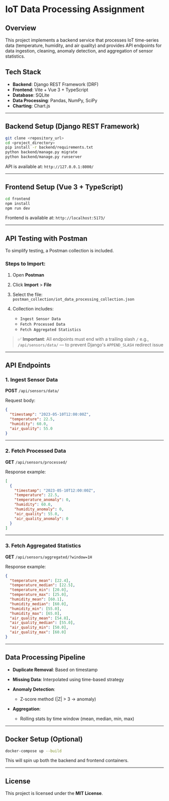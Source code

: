 # IoT Data Processing Assignment

## Overview

This project implements a backend service that processes IoT time-series data (temperature, humidity, and air quality) and provides API endpoints for data ingestion, cleaning, anomaly detection, and aggregation of sensor statistics.

## Tech Stack

* **Backend**: Django REST Framework (DRF)
* **Frontend**: Vite + Vue 3 + TypeScript
* **Database**: SQLite
* **Data Processing**: Pandas, NumPy, SciPy
* **Charting**: Chart.js

---

## Backend Setup (Django REST Framework)

```bash
git clone <repository_url>
cd <project_directory>
pip install -r backend/requirements.txt
python backend/manage.py migrate
python backend/manage.py runserver
```

API is available at:
`http://127.0.0.1:8000/`

---

## Frontend Setup (Vue 3 + TypeScript)

```bash
cd frontend
npm install
npm run dev
```

Frontend is available at:
`http://localhost:5173/`

---

## API Testing with Postman

To simplify testing, a Postman collection is included.

### Steps to Import:

1. Open **Postman**
2. Click **Import** > **File**
3. Select the file:
   `postman_collection/iot_data_processing_collection.json`
4. Collection includes:

   * `Ingest Sensor Data`
   * `Fetch Processed Data`
   * `Fetch Aggregated Statistics`

> ✅ **Important**: All endpoints must end with a trailing slash `/`
> e.g., `/api/sensors/data/` — to prevent Django's `APPEND_SLASH` redirect issue

---

## API Endpoints

### 1. Ingest Sensor Data

**POST** `/api/sensors/data/`

Request body:

```json
{
  "timestamp": "2023-05-10T12:00:00Z",
  "temperature": 22.5,
  "humidity": 60.0,
  "air_quality": 55.0
}
```

---

### 2. Fetch Processed Data

**GET** `/api/sensors/processed/`

Response example:

```json
[
  {
    "timestamp": "2023-05-10T12:00:00Z",
    "temperature": 22.5,
    "temperature_anomaly": 0,
    "humidity": 60.0,
    "humidity_anomaly": 0,
    "air_quality": 55.0,
    "air_quality_anomaly": 0
  }
]
```

---

### 3. Fetch Aggregated Statistics

**GET** `/api/sensors/aggregated/?window=1H`

Response example:

```json
{
  "temperature_mean": [22.4],
  "temperature_median": [22.5],
  "temperature_min": [20.0],
  "temperature_max": [25.0],
  "humidity_mean": [60.1],
  "humidity_median": [60.0],
  "humidity_min": [55.0],
  "humidity_max": [65.0],
  "air_quality_mean": [54.8],
  "air_quality_median": [55.0],
  "air_quality_min": [50.0],
  "air_quality_max": [60.0]
}
```

---

## Data Processing Pipeline

* **Duplicate Removal**: Based on timestamp
* **Missing Data**: Interpolated using time-based strategy
* **Anomaly Detection**:

  * Z-score method (|Z| > 3 → anomaly)
* **Aggregation**:

  * Rolling stats by time window (mean, median, min, max)

---

## Docker Setup (Optional)

```bash
docker-compose up --build
```

This will spin up both the backend and frontend containers.

---

## License

This project is licensed under the **MIT License**.
